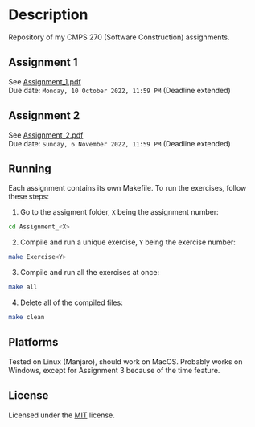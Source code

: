 # Description
Repository of my CMPS 270 (Software Construction) assignments.

## Assignment 1
See [Assignment_1.pdf](/Assignment_1/Assignment_1.pdf)  
Due date: `Monday, 10 October 2022, 11:59 PM` (Deadline extended)

## Assignment 2

See [Assignment_2.pdf](/Assignment_2/Assignment_2.pdf)  
Due date: `Sunday, 6 November 2022, 11:59 PM` (Deadline extended)

## Running
Each assignment contains its own Makefile. To run the exercises, follow these steps:

1) Go to the assigment folder, `X` being the assignment number:
```sh
cd Assignment_<X>
```
2) Compile and run a unique exercise, `Y` being the exercise number:
```sh
make Exercise<Y>
```
3) Compile and run all the exercises at once:
```sh
make all
```
4) Delete all of the compiled files:
```sh
make clean
```

## Platforms
Tested on Linux (Manjaro), should work on MacOS. Probably works on Windows, except for Assignment 3 because of the time feature.

## License
Licensed under the [MIT](LICENSE) license.